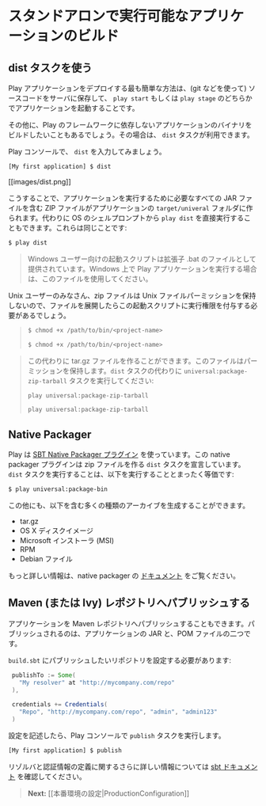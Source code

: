 <!--
# Creating a standalone version of your application
-->
# スタンドアロンで実行可能なアプリケーションのビルド

<!--
## Using the dist task
-->
## dist タスクを使う

<!--
The simplest way to deploy a Play application is to retrieve the source (typically via a git workflow) on the server and to use either `play start` or `play stage` to start it in place.
-->
Play アプリケーションをデプロイする最も簡単な方法は、(git などを使って) ソースコードをサーバに保存して、 `play start` もしくは `play stage` のどちらかでアプリケーションを起動することです。

<!--
However, you sometimes need to build a binary version of your application and deploy it to the server without any dependency on Play itself. You can do this with the `dist` task.
-->
その他に、Play のフレームワークに依存しないアプリケーションのバイナリをビルドしたいこともあるでしょう。その場合は、 `dist` タスクが利用できます。

<!--
In the Play console, simply type `dist`:
-->
Play コンソールで、 `dist` を入力してみましょう。

```bash
[My first application] $ dist
```

[[images/dist.png]]

<!--
This produces a ZIP file containing all JAR files needed to run your application in the `target/universal` folder of your application. Alternatively you can run `play dist` directly from your OS shell prompt, which does the same thing:
-->
こうすることで、アプリケーションを実行するために必要なすべての JAR ファイルを含む ZIP ファイルがアプリケーションの `target/univeral` フォルダに作られます。代わりに OS のシェルプロンプトから `play dist` を直接実行することもできます。これらは同じことです:

```bash
$ play dist
```

<!--
> For Windows users a start script will be produced with a .bat file extension. Use this file when running a Play application on Windows.
-->
> Windows ユーザー向けの起動スクリプトは拡張子 .bat のファイルとして提供されています。Windows 上で Play アプリケーションを実行する場合は、このファイルを使用してください。
>
>
<!--
> For Unix users, zip files do not retain Unix file permissions so when the file is expanded the start script will be required to be set as an executable:
-->
Unix ユーザーのみなさん、zip ファイルは Unix ファイルパーミッションを保持しないので、ファイルを展開したらこの起動スクリプトに実行権限を付与する必要があるでしょう。
>
> ```bash
> $ chmod +x /path/to/bin/<project-name>
> ```
>
>
> ```bash
> $ chmod +x /path/to/bin/<project-name>
> ```
>
<!--
> Alternatively a tar.gz file can be produced instead. Tar files retain permissions. Invoke the `universal:package-zip-tarball` task instead of the `dist` task:
-->
> この代わりに tar.gz ファイルを作ることができます。このファイルはパーミッションを保持します。`dist` タスクの代わりに `universal:package-zip-tarball` タスクを実行してください:
>
> ```bash
> play universal:package-zip-tarball
> ```
>
> ```bash
> play universal:package-zip-tarball
> ```

<!--
## The Native Packager
-->
## Native Packager

<!--
Play uses the [SBT Native Packager plugin](http://www.scala-sbt.org/sbt-native-packager/). The native packager plugin declares the `dist` task to create a zip file. Invoking the `dist` task is directly equivalent to invoking the following:
-->
Play は [SBT Native Packager プラグイン](http://www.scala-sbt.org/sbt-native-packager/) を使っています。この native packager プラグインは zip ファイルを作る `dist` タスクを宣言しています。`dist` タスクを実行することは、以下を実行することとまったく等価です:

```bash
$ play universal:package-bin
```

<!--
Many other types of archive can be generated including:
-->
この他にも、以下を含む多くの種類のアーカイブを生成することができます。

<!--
* tar.gz
* OS X disk images
* Microsoft Installer (MSI)
* RPMs
* Debian files
-->
* tar.gz
* OS X ディスクイメージ
* Microsoft インストーラ (MSI)
* RPM
* Debian ファイル

<!--
Please consult the [documentation](http://www.scala-sbt.org/sbt-native-packager) on the native packager for more information.
-->
もっと詳しい情報は、native packager の [ドキュメント](http://www.scala-sbt.org/sbt-native-packager) をご覧ください。

<!--
## Publishing to a Maven (or Ivy) repository
-->
## Maven (または Ivy) レポジトリへパブリッシュする

<!--
You can also publish your application to a Maven repository. This publishes both the JAR file containing your application and the corresponding POM file.
-->
アプリケーションを Maven レポジトリへパブリッシュすることもできます。パブリッシュされるのは、アプリケーションの JAR と、POM ファイルの二つです。

<!--
You have to configure the repository you want to publish to, in your `build.sbt` file:
-->
`build.sbt` にパブリッシュしたいリポジトリを設定する必要があります:

```scala
 publishTo := Some(
   "My resolver" at "http://mycompany.com/repo"
 ),
 
 credentials += Credentials(
   "Repo", "http://mycompany.com/repo", "admin", "admin123"
 )
```

<!--
Then in the Play console, use the `publish` task:
-->
設定を記述したら、Play コンソールで `publish` タスクを実行します。

```bash
[My first application] $ publish
```

<!--
> Check the [sbt documentation](http://www.scala-sbt.org/release/docs/index.html) to get more information about the resolvers and credentials definition.
-->
リゾルバと認証情報の定義に関するさらに詳しい情報については [sbt ドキュメント](http://www.scala-sbt.org/release/docs/index.html) を確認してください。

<!--
> **Next:** [[Production configuration|ProductionConfiguration]]
-->
> **Next:** [[本番環境の設定|ProductionConfiguration]]
